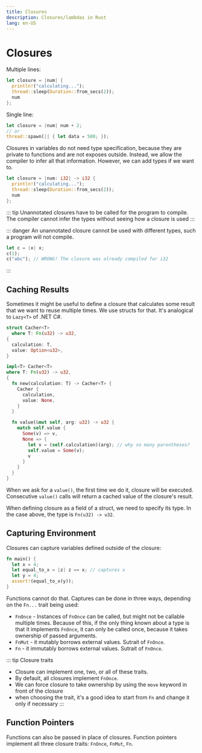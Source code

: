 ```yaml
---
title: Closures
description: Closures/lambdas in Rust
lang: en-US
---
```


# Closures

Multiple lines:

```rust
let closure = |num| {
  println!("calculating...");
  thread::sleep(Duration::from_secs(2));
  num
};
```

Single line:

```rust
let closure = |num| num + 2;
// or
thread::spawn(|| { let data = 500; });
```

Closures in variables do not need type specification, because they are private
to functions and are not exposes outside. Instead, we allow the compiler to
infer all that information. However, we can add types if we want to.

```rust
let closure = |num: i32| -> i32 {
  println!("calculating...");
  thread::sleep(Duration::from_secs(2));
  num
};
```

::: tip
Unannotated closures have to be called for the program to compile. The compiler
cannot infer the types without seeing how a closure is used
:::

::: danger
An unannotated closure cannot be used with different types, such a program will
not compile.

````rust
let c = |x| x;
c(1);
c("abc"); // WRONG! The closure was already compiled for i32
````
:::

## Caching Results

Sometimes it might be useful to define a closure that calculates some result that
we want to reuse multiple times. We use structs for that.
It's analogical to `Lazy<T>` of .NET C#.

```rust
struct Cacher<T>
  where T: Fn(u32) -> u32,
{
  calculation: T,
  value: Option<u32>,
}

impl<T> Cacher<T>
where T: Fn(u32) -> u32,
{
  fn new(calculation: T) -> Cacher<T> {
    Cacher {
      calculation,
      value: None,
    }
  }

  fn value(&mut self, arg: u32) -> u32 {
    match self.value {
      Some(v) => v,
      None => {
        let v = (self.calculation)(arg); // why so many parentheses?
        self.value = Some(v);
        v
      }
    }
  }
}
```

When we ask for a `value()`, the first time we do it, closure will be executed.
Consecutive `value()` calls will return a cached value of the closure's result.

When defining closure as a field of a struct, we need to specify its type. In
the case above, the type is `Fn(u32) -> u32`.

## Capturing Environment

Closures can capture variables defined outside of the closure:

```rust
fn main() {
  let x = 4;
  let equal_to_x = |z| z == x; // captures x
  let y = 4;
  assert!(equal_to_x(y));
}
```

Functions cannot do that. Captures can be done in three ways, depending on the
`Fn...` trait being used:

- `FnOnce` - Instances of `FnOnce` can be called, but might not be callable
  multiple times. Because of this, if the only thing known about a type is that
  it implements `FnOnce`, it can only be called once, because it takes ownership
  of passed arguments.
- `FnMut` - it mutably borrows external values. Sutrait of `FnOnce`.
- `Fn` - it immutably borrows external values. Sutrait of `FnOnce`.

::: tip Closure traits
- Closure can implement one, two, or all of these traits.
- By default, all closures implement `FnOnce`.
- We can force closure to take ownership by using the `move` keyword in front of
  the closure
- when choosing the trait, it's a good idea to start from `Fn` and change it
  only if necessary
:::

## Function Pointers

Functions can also be passed in place of closures. Function pointers implement
all three closure traits: `FnOnce`, `FnMut`, `Fn`.